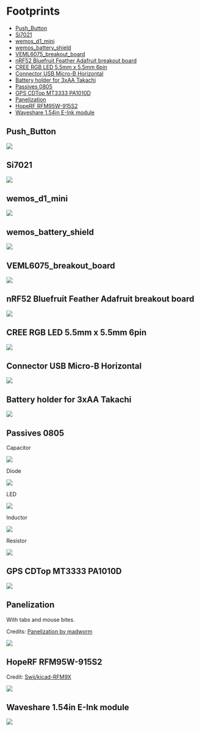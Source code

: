 # Footprints

<!-- START doctoc generated TOC please keep comment here to allow auto update -->
<!-- DON'T EDIT THIS SECTION, INSTEAD RE-RUN doctoc TO UPDATE -->


- [Push_Button](#push_button)
- [Si7021](#si7021)
- [wemos_d1_mini](#wemos_d1_mini)
- [wemos_battery_shield](#wemos_battery_shield)
- [VEML6075_breakout_board](#veml6075_breakout_board)
- [nRF52 Bluefruit Feather Adafruit breakout board](#nrf52-bluefruit-feather-adafruit-breakout-board)
- [CREE RGB LED 5.5mm x 5.5mm 6pin](#cree-rgb-led-55mm-x-55mm-6pin)
- [Connector USB Micro-B Horizontal](#connector-usb-micro-b-horizontal)
- [Battery holder for 3xAA Takachi](#battery-holder-for-3xaa-takachi)
- [Passives 0805](#passives-0805)
- [GPS CDTop MT3333 PA1010D](#gps-cdtop-mt3333-pa1010d)
- [Panelization](#panelization)
- [HopeRF RFM95W-915S2](#hoperf-rfm95w-915s2)
- [Waveshare 1.54in E-Ink module](#waveshare-154in-e-ink-module)

<!-- END doctoc generated TOC please keep comment here to allow auto update -->

## Push_Button

![](../images/footprints/Push_Button.png)

## Si7021

![](../images/footprints/Si7021.png)

## wemos_d1_mini

![](../images/footprints/wemos_d1_mini.png)

## wemos_battery_shield

![](../images/footprints/wemos_battery_shield.png)

## VEML6075_breakout_board

![](../images/footprints/VEML6075_breakout_board.png)

## nRF52 Bluefruit Feather Adafruit breakout board

![](../images/footprints/nrf52_bluefruit_Adafruit_breakout_board.png)

## CREE RGB LED 5.5mm x 5.5mm 6pin

![](../images/footprints/cree_rgb_led_55x55mm.png)

## Connector USB Micro-B Horizontal

![](../images/footprints/Connector_USB_Micro-B-Horizontal.png)

## Battery holder for 3xAA Takachi

![](../images/footprints/BatteryHolder_Takachi_3xAA.png)

## Passives 0805

Capacitor

![](../images/footprints/capacitor_0805.png)

Diode

![](../images/footprints/diode_0805.png)

LED

![](../images/footprints/led_0805.png)

Inductor

![](../images/footprints/inductor_0805.png)

Resistor

![](../images/footprints/resistor_0805.png)

## GPS CDTop MT3333 PA1010D

![](../images/footprints/CDTop_MT3333_PA1010D.png)

## Panelization

With tabs and mouse bites.

Credits: [Panelization by madworm](https://github.com/madworm/Panelization.pretty)

![](../images/footprints/paneliaztion_2mm.png)

## HopeRF RFM95W-915S2

Credit: [Swij/kicad-RFM9X](https://github.com/Swij/kicad-RFM9X)

![](../images/footprints/HopeRF_RFM9X.png)

## Waveshare 1.54in E-Ink module

![](../images/footprints/Waveshare_1in54_epaper.png)
